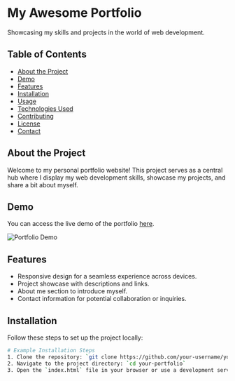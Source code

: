 # My Awesome Portfolio

Showcasing my skills and projects in the world of web development.

## Table of Contents
- [About the Project](#about-the-project)
- [Demo](#demo)
- [Features](#features)
- [Installation](#installation)
- [Usage](#usage)
- [Technologies Used](#technologies-used)
- [Contributing](#contributing)
- [License](#license)
- [Contact](#contact)

## About the Project
Welcome to my personal portfolio website! This project serves as a central hub where I display my web development skills, showcase my projects, and share a bit about myself.

## Demo
You can access the live demo of the portfolio [here](https://nageshkharat.github.io/PersonalPortfolio.github.io).

![Portfolio Demo](demo.gif)

## Features
- Responsive design for a seamless experience across devices.
- Project showcase with descriptions and links.
- About me section to introduce myself.
- Contact information for potential collaboration or inquiries.

## Installation
Follow these steps to set up the project locally:

```bash
# Example Installation Steps
1. Clone the repository: `git clone https://github.com/your-username/your-portfolio.git`
2. Navigate to the project directory: `cd your-portfolio`
3. Open the `index.html` file in your browser or use a development server.

